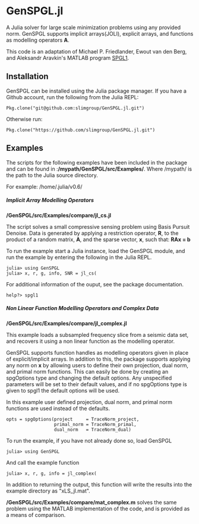 # GenSPGL.jl

A Julia solver for large scale minimization problems using any provided norm.
GenSPGL supports implicit arrays(JOLI), explicit arrays, and functions as modelling
operators **__A__**.

This code is an adaptation of Michael P. Friedlander, Ewout van den Berg, and
Aleksandr Aravkin's MATLAB program [SPGL1](http://www.cs.ubc.ca/~mpf/spgl1/). 

## Installation

GenSPGL can be installed using the Julia package manager.
If you have a Github account, run the following from the Julia REPL:

    Pkg.clone("git@github.com:slimgroup/GenSPGL.jl.git")

Otherwise run: 

    Pkg.clone("https://github.com/slimgroup/GenSPGL.jl.git")
## Examples

The scripts for the following examples have been included in the package and can be found in :**/mypath/GenSPGL/src/Examples/**. Where /mypath/ is the path to the Julia source directory.

For example: /home/.julia/v0.6/

##### Implicit Array Modelling Operators
**/GenSPGL/src/Examples/compare/jl_cs.jl**

The script solves a small compressive sensing problem using Basis Pursuit Denoise. Data is generated by applying a restriction operator, **R**, to the product of a random matrix, **A**, and the sparse vector, **x**, such that:
**RAx = b**

To run the example start a Julia instance, load the GenSPGL module, and run the example by entering the following in the Julia REPL.

    julia> using GenSPGL
    julia> x, r, g, info, SNR = jl_cs(

For additional information of the ouput, see the package documentation.

    help?> spgl1

##### Non Linear Function Modelling Operators and Complex Data
**/GenSPGL/src/Examples/compare/jl_complex.jl**

This example loads a subsampled frequency slice from a seismic data set, and recovers it using a non linear function as the modelling operator. 

GenSPGL supports function handles as modelling operators given in place of explicit/implicit arrays. In addition to this, the package supports applying any norm on **x** by allowing users to define their own projection, dual norm, and primal norm functions. This can easily be done by creating an spgOptions type and changing the default options. Any unspecified parameters will be set to their default values, and if no spgOptions type is given to spgl1 the default options will be used. 

In this example user defined projection, dual norm, and primal norm functions are used instead of the defaults.

    opts = spgOptions(project     = TraceNorm_project,
                      primal_norm = TraceNorm_primal,
                      dual_norm   = TraceNorm_dual)



To run the example, if you have not already done so, load GenSPGL

    julia> using GenSPGL

And call the example function

    julia> x, r, g, info = jl_complex(
        
In addition to returning the output, this function will write the results into the example directory as "xLS_jl.mat". 
        
**/GenSPGL/src/Examples/compare/mat_complex.m** solves the same problem using the MATLAB implementation of the code, and is provided as a means of comparison. 
            
                                                                                                
                                                                                                
                                                                                                
                                                                                                
                                                                                                




